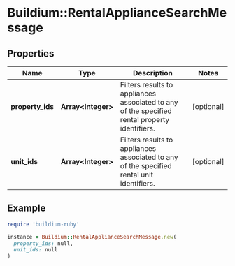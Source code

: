# Buildium::RentalApplianceSearchMessage

## Properties

| Name | Type | Description | Notes |
| ---- | ---- | ----------- | ----- |
| **property_ids** | **Array&lt;Integer&gt;** | Filters results to appliances associated to any of the specified rental property identifiers. | [optional] |
| **unit_ids** | **Array&lt;Integer&gt;** | Filters results to appliances associated to any of the specified rental unit identifiers. | [optional] |

## Example

```ruby
require 'buildium-ruby'

instance = Buildium::RentalApplianceSearchMessage.new(
  property_ids: null,
  unit_ids: null
)
```

